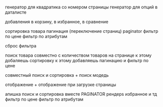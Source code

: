 <!-- генератор для плитки с товаром -->

генератор для квадратика со номером страницы
генератор для опций в даталисте

добавления в корзину, в избранное, в сравнение

<!-- поиск товара -->
<!-- количество товаров на странице -->

сортировка товара
пагинация (переключение страниц) paginator
фильтр по цене
фильтр по атрибутам

сброс фильтра

поиск товара совместно с количеством товаров на странице
к этому добаляешь сортировку
к этому добавляешь пагинацию
и фильтр по цене

совместный поиск и сортировка + поиск модедь

отображение + отображение при загрузке страницы

апишка
поиск и сортировка вместе
PAGINATOR
рендерs
избранное и тд
фильтр по цене
фильтр по атрибутам
